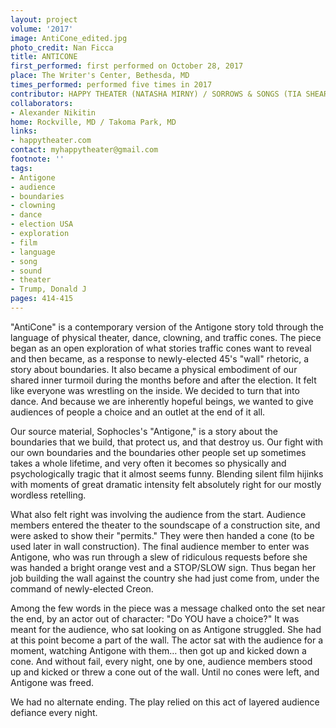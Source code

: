 ```yaml
---
layout: project
volume: '2017'
image: AntiCone_edited.jpg
photo_credit: Nan Ficca
title: ANTICONE
first_performed: first performed on October 28, 2017
place: The Writer's Center, Bethesda, MD
times_performed: performed five times in 2017
contributor: HAPPY THEATER (NATASHA MIRNY) / SORROWS & SONGS (TIA SHEARER)
collaborators:
- Alexander Nikitin
home: Rockville, MD / Takoma Park, MD
links:
- happytheater.com
contact: myhappytheater@gmail.com
footnote: ''
tags:
- Antigone
- audience
- boundaries
- clowning
- dance
- election USA
- exploration
- film
- language
- song
- sound
- theater
- Trump, Donald J
pages: 414-415
---
```


"AntiCone" is a contemporary version of the Antigone story told through the language of physical theater, dance, clowning, and traffic cones. The piece began as an open exploration of what stories traffic cones want to reveal and then became, as a response to newly-elected 45's "wall" rhetoric, a story about boundaries. It also became a physical embodiment of our shared inner turmoil during the months before and after the election. It felt like everyone was wrestling on the inside. We decided to turn that into dance. And because we are inherently hopeful beings, we wanted to give audiences of people a choice and an outlet at the end of it all.

Our source material, Sophocles's "Antigone," is a story about the boundaries that we build, that protect us, and that destroy us. Our fight with our own boundaries and the boundaries other people set up sometimes takes a whole lifetime, and very often it becomes so physically and psychologically tragic that it almost seems funny. Blending silent film hijinks with moments of great dramatic intensity felt absolutely right for our mostly wordless retelling.

What also felt right was involving the audience from the start. Audience members entered the theater to the soundscape of a construction site, and were asked to show their "permits." They were then handed a cone (to be used later in wall construction). The final audience member to enter was Antigone, who was run through a slew of ridiculous requests before she was handed a bright orange vest and a STOP/SLOW sign. Thus began her job building the wall against the country she had just come from, under the command of newly-elected Creon.

Among the few words in the piece was a message chalked onto the set near the end, by an actor out of character: "Do YOU have a choice?" It was meant for the audience, who sat looking on as Antigone struggled. She had at this point become a part of the wall. The actor sat with the audience for a moment, watching Antigone with them… then got up and kicked down a cone. And without fail, every night, one by one, audience members stood up and kicked or threw a cone out of the wall. Until no cones were left, and Antigone was freed.

We had no alternate ending. The play relied on this act of layered audience defiance every night.
